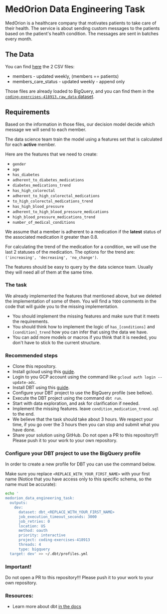 # MedOrion Data Engineering Task

MedOrion is a healthcare company that motivates patients to take care of their health. 
The service is about sending custom messages to the patients based on the patient's health condition. 
The messages are sent in batches every month.

## The Data 
You can find [here](./seeds) the 2 CSV files:
- members - updated weekly, (members == patients) 
- members_care_status - updated weekly - append only

Those files are already loaded to BigQuery, and you can find them in the [`coding-exercises-418913.raw_data` dataset](https://console.cloud.google.com/bigquery?organizationId=334929111005&project=coding-exercises-418913&ws=!1m4!1m3!3m2!1scoding-exercises-418913!2sraw_data).

## Requirements
Based on the information in those files, our decision model decide which message we will send to each member.

The data science team train the model using a features set that is calculated for each **active** member.

Here are the features that we need to create:
- `gender`
- `age`
- `has_diabetes`
- `adherent_to_diabetes_medications`
- `diabetes_medications_trend`
- `has_high_colorectal`
- `adherent_to_high_colorectal_medications`
- `to_high_colorectal_medications_trend`
- `has_high_blood_pressure`
- `adherent_to_high_blood_pressure_medications`
- `high_blood_pressure_medications_trend`
- `number_of_medical_conditions`

We assume that a member is adherent to a medication if the **latest** status of the associated medication it greater than 0.8. 

For calculating the trend of the medication for a condition, we will use the last 2 statuses of the medication. 
The options for the trend are: `('increasing', 'decreasing', 'no_change')`.

The features should be easy to query by the data science team. Usually they will need all of them at the same time.

### The task
We already implemented the features that mentioned above, but we deleted the implementation of some of them.
You will find a `TODO` comments in the code that will guide you to the missing implementation.

- You should implement the missing features and make sure that it meets the requirements.
- You should think how to implement the logic of `has_[conditions]` and `[condition]_trend` how you can infer that using the data we have.
- You can add more models or macros if you think that it is needed, you don't have to stick to the current structure.

### Recommended steps
- Clone this repository.
- Install gcloud using this [guide](https://cloud.google.com/sdk/docs/install).
- Login to you GCP account using the command like `gcloud auth login --update-adc`.
- Install DBT using this [guide](https://docs.getdbt.com/docs/core/pip-install).
- Configure your DBT project to use the BigQuery profile (see bellow).
- Execute the DBT project using the command `dbt run`.
- Start with data exploration, and ask for clarification if needed.
- Implement the missing features. leave `condition_medication_trend.sql` to the end.
- We believe that the task should take about 3 hours. We respect your time, if you go over the 3 hours then you can stop and submit what you have done.
- Share your solution using GitHub. Do not open a PR to this repository!!! Please push it to your work to your own repository.


### Configure your DBT project to use the BigQuery profile
In order to create a new profile for DBT you can use the command below.

Make sure you replace `<REPLACE_WITH_YOUR_FIRST_NAME>` with your first name (Notice that you have access only to this specific schema, so the name must be accurate):
```bash
echo '
medorion_data_engineering_task:
  outputs:
    dev:
      dataset: dbt_<REPLACE_WITH_YOUR_FIRST_NAME>
      job_execution_timeout_seconds: 3000
      job_retries: 0
      location: US
      method: oauth
      priority: interactive
      project: coding-exercises-418913
      threads: 4
      type: bigquery
  target: dev' >> ~/.dbt/profiles.yml
```


### Important!
Do not open a PR to this repository!!! Please push it to your work to your own repository.


### Resources:
- Learn more about dbt [in the docs](https://docs.getdbt.com/docs/introduction)
